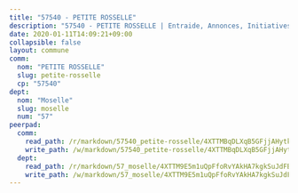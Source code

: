 ```yaml
---
title: "57540 - PETITE ROSSELLE"
description: "57540 - PETITE ROSSELLE | Entraide, Annonces, Initiatives"
date: 2020-01-11T14:09:21+09:00
collapsible: false
layout: commune
comm:
  nom: "PETITE ROSSELLE"
  slug: petite-rosselle
  cp: "57540"
dept:
  nom: "Moselle"
  slug: moselle
  num: "57"
peerpad:
  comm:
    read_path: /r/markdown/57540_petite-rosselle/4XTTMBqDLXqB5GFjjAHytkoowGAWrL18HDbwJP6Q5KEHKtHPr
    write_path: /w/markdown/57540_petite-rosselle/4XTTMBqDLXqB5GFjjAHytkoowGAWrL18HDbwJP6Q5KEHKtHPr-K3TgUS8HdDoSJXuNTTPV3jdcx5J4rdB4p6L5mrnCnMA32LFCS7jtCuzNDYC9EBjBcZpzoVy45KDNdVrMmnoTRX6SAD9FDJ24ctd8LYFtMzwp1zAsSr2SkajkLER4j5FSepYnLf5W
  dept:
    read_path: /r/markdown/57_moselle/4XTTM9E5m1uQpFfoRvYAkHA7kgkSuJdFBSCmoLnZ6YvxmqAKj
    write_path: /w/markdown/57_moselle/4XTTM9E5m1uQpFfoRvYAkHA7kgkSuJdFBSCmoLnZ6YvxmqAKj-K3TgTxpsRhjGfb3pJqDaX4rYTLkyLoK3BLA4awBfhTSCoyNhResrhhmfsEF8aKnccedt5XoBzWeRYfKxQxNKv71ETcpGharLRE7rdgTKY3uSaW3Du2dz8v23YEY268mfYmweTFnR
---
```


